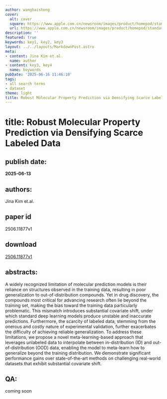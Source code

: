 ```yaml
---
author: wanghaisheng
cover:
  alt: cover
  square: https://www.apple.com.cn/newsroom/images/product/homepod/standard/Apple-HomePod-hero-230118_big.jpg.large_2x.jpg
  url: https://www.apple.com.cn/newsroom/images/product/homepod/standard/Apple-HomePod-hero-230118_big.jpg.large_2x.jpg
description: ''
featured: true
keywords: key1, key2, key3
layout: ../../layouts/MarkdownPost.astro
meta:
- content: Jina Kim et.al.
  name: author
- content: key3, key4
  name: keywords
pubDate: '2025-06-16 11:46:10'
tags:
- all search terms
- dataset
theme: light
title: Robust Molecular Property Prediction via Densifying Scarce Labeled Data
---
```


# title: Robust Molecular Property Prediction via Densifying Scarce Labeled Data 
## publish date: 
**2025-06-13** 
## authors: 
  Jina Kim et.al. 
## paper id
2506.11877v1
## download
[2506.11877v1](http://arxiv.org/abs/2506.11877v1)
## abstracts:
A widely recognized limitation of molecular prediction models is their reliance on structures observed in the training data, resulting in poor generalization to out-of-distribution compounds. Yet in drug discovery, the compounds most critical for advancing research often lie beyond the training set, making the bias toward the training data particularly problematic. This mismatch introduces substantial covariate shift, under which standard deep learning models produce unstable and inaccurate predictions. Furthermore, the scarcity of labeled data, stemming from the onerous and costly nature of experimental validation, further exacerbates the difficulty of achieving reliable generalization. To address these limitations, we propose a novel meta-learning-based approach that leverages unlabeled data to interpolate between in-distribution (ID) and out-of-distribution (OOD) data, enabling the model to meta-learn how to generalize beyond the training distribution. We demonstrate significant performance gains over state-of-the-art methods on challenging real-world datasets that exhibit substantial covariate shift.
## QA:
coming soon
